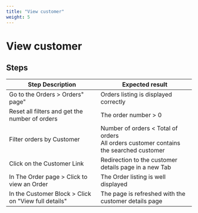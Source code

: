 ```yaml
---
title: "View customer"
weight: 5
---
```


# View customer
## Steps
| Step Description | Expected result |
| ----- | ----- |
| Go to the Orders > Orders" page" | Orders listing is displayed correctly |
| Reset all filters and get the number of orders | The order number > 0 |
| Filter orders by Customer | Number of orders < Total of orders<br>All orders customer contains the searched customer |
| Click on the Customer Link | Redirection to the customer details page in a new Tab |
| In The Order page > Click to view an Order | The Order listing is well displayed |
| In the Customer Block > Click on "View full details" | The page is refreshed with the customer details page |
